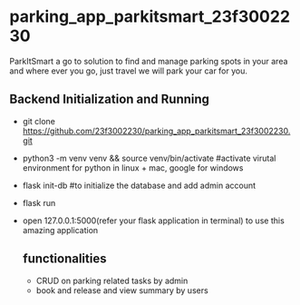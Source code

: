 # parking_app_parkitsmart_23f3002230
ParkItSmart a go to solution to find and manage parking spots in your area and where ever you go, 
just travel we will park your car for you.

## Backend Initialization and Running
- git clone https://github.com/23f3002230/parking_app_parkitsmart_23f3002230.git
- python3 -m venv venv && source venv/bin/activate  #activate virutal environment for python in linux + mac, google for windows
- flask init-db #to initialize the database and add admin account
- flask run
- open 127.0.0.1:5000(refer your flask application in terminal) to use this amazing application

  ## functionalities
  - CRUD on parking related tasks by admin
  - book and release and view summary by users

